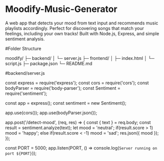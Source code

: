 # Moodify-Music-Generator
A web app that detects your mood from text input and recommends music playlists accordingly. Perfect for discovering songs that match your feelings, including your own tracks! Built with Node.js, Express, and simple sentiment analysis.

#Folder Structure

moodify/
├─ backend/
│  └─ server.js
├─ frontend/
│  ├─ index.html
│  └─ script.js
├─ package.json
└─ README.md

#backend/server.js

const express = require('express');
const cors = require('cors');
const bodyParser = require('body-parser');
const Sentiment = require('sentiment');

const app = express();
const sentiment = new Sentiment();

app.use(cors());
app.use(bodyParser.json());

app.post('/detect-mood', (req, res) => {
    const { text } = req.body;
    const result = sentiment.analyze(text);
    let mood = 'neutral';
    if(result.score > 1) mood = 'happy';
    else if(result.score < -1) mood = 'sad';
    res.json({ mood });
});

const PORT = 5000;
app.listen(PORT, () => console.log(`Server running on port ${PORT}`));
